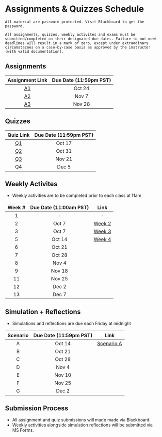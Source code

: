 # Assignments & Quizzes Schedule

```{warning}
All material are password protected. Visit Blackboard to get the password.
```

```{tip}
All assignments, quizzes, weekly activites and exams must be submitted/completed on their designated due dates. Failure to not meet deadlines will result in a mark of zero, except under extraodinary circumstacnes on a case-by-case basis as approved by the instructor (with valid documentation).
```

## Assignments 

| Assignment Link | Due Date (11:59pm PST) |
|:---------------:|:----------------------:|
|      [A1]()     |         Oct 24         |
|      [A2]()     |          Nov 7         |
|      [A3]()     |         Nov 28         |

## Quizzes

| Quiz Link | Due Date (11:59pm PST) |
|:---------:|:----------------------:|
|   [Q1](https://jstrieb.github.io/link-lock/#eyJ2IjoiMC4wLjEiLCJlIjoicm9ldXVLZTNWOVcxWXNVRzJEYTg3SDgxbUV0WXdYS0ZYQ1RxakRyUGM1ajhSWTd0cktIVmpmNVlaNTZIVTY2eHJYb0luUE1HWnlseUs0dzdJNEczZlBhWkQ1amhNQXhUcGZjWFo4Y3JXRVRDb0dVdzJib1A2NXphOGhFRHdkMFI2cEsvaHV2cTBGSDcxQWZHSkN4WElQS2tZQVZXSUdwMmNVcTFENlhZTlZjNjhjaGl6U2ZOZzRldWpGN29yaE09IiwiaSI6IlZ2WWVCRk9zK3MwWnYrY0IifQ==)  |         Oct 17         |
|   [Q2]()  |         Oct 31         |
|   [Q3]()  |         Nov 21         |
|   [Q4]()  |          Dec 5         |

## Weekly Activites

- Weekly activities are to be completed prior to each class at 11am

| Week # | Due Date (11:00am PST) | Link |
|:------:|:----------------------:|:------:|
|    1   |            -           | -|
|    2   |          Oct 7         | [Week 2](https://forms.office.com/r/At2fhkXZLx) |
|    3   |          Oct 7         | [Week 3](https://forms.office.com/r/D3EjFXnfzC) |
|    5   |         Oct 14         | [Week 4](https://forms.office.com/r/kqmgzxpfCi) |
|    6   |         Oct 21         ||
|    7   |         Oct 28         || 
|    8   |          Nov 4         || 
|    9   |         Nov 18         ||
|   11   |         Nov 25         ||
|   12   |          Dec 2         ||
|   13   |          Dec 7         ||

## Simulation + Reflections 

- Simulations and reflections are due each Friday at midnight

|Scenario| Due Date (11:59pm PST) | Link |
|:------:|:----------------------:|:----:|
|    A   |         Oct 14         | [Scenario A](https://forms.office.com/r/mvTYjXj9pz) |
|    B   |         Oct 21         ||
|    C   |         Oct 28         ||
|    D   |          Nov 4         ||
|    E   |         Nov 10         ||
|    F   |         Nov 25         ||
|    G   |          Dec 2         ||

## Submission Process

- All assignment and quiz submissions will made made via Blackboard.
- Weekly activities alongside simulation reflections will be submitted via MS Forms.


